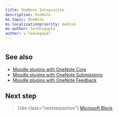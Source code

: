 ```yaml
---  
title: OneNote Integration
description: OneNote 
ms.topic: OneNote
ms.localizationpriority: medium
ms.author: Surbhigupta
author: v-leenagopal
---
```


# 
## See also

* [Moodle plugins with OneNote Core](https://moodle.org/plugins/local_onenote)
* [Moodle plugins with OneNote Submissions](https://moodle.org/plugins/assignsubmission_onenote)
* [Moodle plugins with OneNote Feedback](https://moodle.org/plugins/assignfeedback_onenote)

## Next step

> [!div class="nextstepaction"]
> [Microsoft Block](/teamblog)

